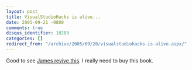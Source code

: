 ```yaml
---
layout: post
title: VisualStudioHacks is alive...
date: 2005-09-21 -0800
comments: true
disqus_identifier: 10283
categories: []
redirect_from: "/archive/2005/09/20/visualstudiohacks-is-alive.aspx/"
---
```


Good to see [James revive
this](http://dotavery.com/blog/archive/2005/09/21/5145.aspx). I really
need to buy this book.

